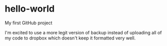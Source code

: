 # hello-world
My first GitHub project

I'm excited to use a more legit version of backup instead of uploading all of my code to dropbox which doesn't
keep it formatted very well.

